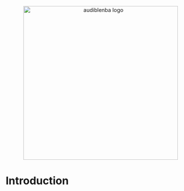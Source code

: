 <p align="center">
<img width="411" alt="audiblenba logo" src="https://user-images.githubusercontent.com/29191829/43220027-c2f8d1dc-8ffd-11e8-9b23-22e6e4ab4b97.png">
</p>

Introduction
===
